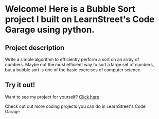 
Welcome! Here is a Bubble Sort project I built on LearnStreet's Code Garage using python.
===============================================================================================================

Project description
-------------------------

Write a simple algorithm to efficiently perform a sort on an array of numbers. Maybe not the most efficient way to sort a large set of numbers, but a bubble sort is one of the basic exercises of computer science.

Try it out!
--------------

Want to see my project for yourself? [Click here](http://www.learnstreet.com//view_profile/526d952476b99c3ee80031d7/project)

Check out out more coding projects you can do in LearnStreet's Code Garage
		